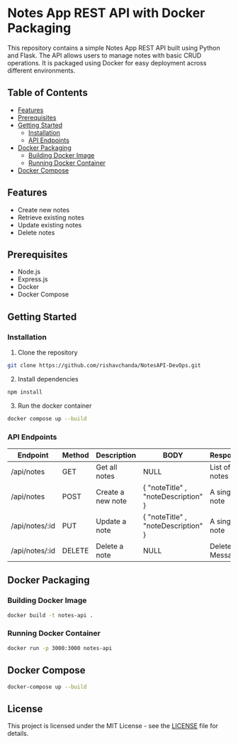 # Notes App REST API with Docker Packaging

This repository contains a simple Notes App REST API built using Python and Flask. The API allows users to manage notes with basic CRUD operations. It is packaged using Docker for easy deployment across different environments.

## Table of Contents

- [Features](#features)
- [Prerequisites](#prerequisites)
- [Getting Started](#getting-started)
  - [Installation](#installation)
  - [API Endpoints](#api-endpoints)
- [Docker Packaging](#docker-packaging)
  - [Building Docker Image](#building-docker-image)
  - [Running Docker Container](#running-docker-container)
- [Docker Compose](#docker-compose)

## Features

- Create new notes
- Retrieve existing notes
- Update existing notes
- Delete notes

## Prerequisites

- Node.js
- Express.js
- Docker
- Docker Compose

## Getting Started

### Installation

1. Clone the repository

```bash
git clone https://github.com/rishavchanda/NotesAPI-DevOps.git

```

2. Install dependencies

```bash
npm install
```

3. Run the docker container

```bash
docker compose up --build
```

### API Endpoints

| Endpoint       | Method | Description       | BODY                                | Response          |
| -------------- | ------ | ----------------- | ----------------------------------- | ----------------- |
| /api/notes     | GET    | Get all notes     | NULL                                | List of all notes |
| /api/notes     | POST   | Create a new note | { "noteTitle" , "noteDescription" } | A single note     |
| /api/notes/:id | PUT    | Update a note     | { "noteTitle" , "noteDescription" } | A single note     |
| /api/notes/:id | DELETE | Delete a note     | NULL                                | Delete Message    |

## Docker Packaging

### Building Docker Image

```bash
docker build -t notes-api .
```

### Running Docker Container

```bash
docker run -p 3000:3000 notes-api
```

## Docker Compose

```bash
docker-compose up --build
```

## License

This project is licensed under the MIT License - see the [LICENSE](LICENSE) file for details.
